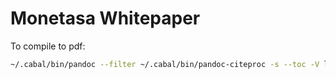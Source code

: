 # Monetasa Whitepaper
To compile to pdf:
```bash
~/.cabal/bin/pandoc --filter ~/.cabal/bin/pandoc-citeproc -s --toc -V lof whitepaper.md -o monetasa_whitepaper.pdf --template template.tex --listings --csl ieee-with-url.csl metadata.yaml
```
